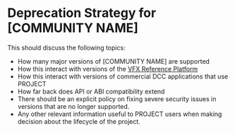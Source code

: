 <!-- SPDX-License-Identifier: CC-BY-4.0 -->
<!-- Copyright Copyright Contributors to the [COMMUNITY NAME] Project -->

# Deprecation Strategy for [COMMUNITY NAME]

This should discuss the following topics:

- How many major versions of [COMMUNITY NAME] are supported
- How this interact with versions of the [VFX Reference Platform](http://www.vfxplatform.com/)
- How this interact with versions of commercial DCC applications that use PROJECT
- How far back does API or ABI compatibility extend
- There should be an explicit policy on fixing severe security issues in versions that are no longer supported.
- Any other relevant information useful to PROJECT users when making decision about the lifecycle of the project.
